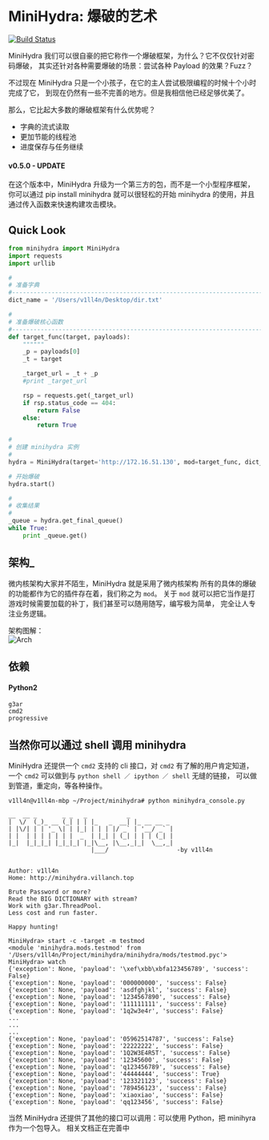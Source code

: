 # MiniHydra: 爆破的艺术
[![Build Status](https://travis-ci.org/VillanCh/minihydra.svg?branch=master)](https://travis-ci.org/VillanCh/minihydra)

MiniHydra 我们可以很自豪的把它称作一个爆破框架，为什么？它不仅仅针对密码爆破，
其实还针对各种需要爆破的场景：尝试各种 Payload 的效果？Fuzz？

不过现在 MiniHydra 只是一个小孩子，在它的主人尝试极限编程的时候十个小时完成了它，
到现在仍然有一些不完善的地方。但是我相信他已经足够优美了。

那么，它比起大多数的爆破框架有什么优势呢？

* 字典的流式读取
* 更加节能的线程池
* 进度保存与任务继续

#### v0.5.0 - UPDATE

在这个版本中，MiniHydra 升级为一个第三方的包，而不是一个小型程序框架，你可以通过 pip install minihydra 就可以很轻松的开始 minihydra 的使用，并且通过传入函数来快速构建攻击模块。

## Quick Look

```python
from minihydra import MiniHydra
import requests
import urllib

#
# 准备字典
#----------------------------------------------------------------------
dict_name = '/Users/v1ll4n/Desktop/dir.txt'

#
# 准备爆破核心函数
#----------------------------------------------------------------------
def target_func(target, payloads):
    """"""
    _p = payloads[0]
    _t = target

    _target_url = _t + _p
    #print _target_url

    rsp = requests.get(_target_url)
    if rsp.status_code == 404:
        return False
    else:
        return True

#
# 创建 minihydra 实例
#
hydra = MiniHydra(target='http://172.16.51.130', mod=target_func, dict_file=[dict_name,], thread_max=10)

# 开始爆破
hydra.start()

#
# 收集结果
#
_queue = hydra.get_final_queue()
while True:
    print _queue.get()
```

## 架构_

微内核架构大家并不陌生，MiniHydra 就是采用了微内核架构
所有的具体的爆破的功能都作为它的插件存在着，我们称之为 `mod`。
关于 `mod` 就可以把它当作是打游戏时候需要加载的补丁，我们甚至可以随用随写，编写极为简单，
完全让人专注业务逻辑。

架构图解：  
![Arch](http://omqhpiogv.bkt.clouddn.com/minihydra_arch.png)


## 依赖

#### Python2

```
g3ar
cmd2
progressive
```

## 当然你可以通过 shell 调用 minihydra

MiniHydra 还提供一个 `cmd2` 支持的 cli 接口，对 `cmd2` 有了解的用户肯定知道，
一个 `cmd2` 可以做到与 `python shell ／ ipython ／ shell` 无缝的链接，
可以做到管道，重定向，等各种操作。

```
v1ll4n@v1ll4n-mbp ~/Project/minihydra# python minihydra_console.py

__  __ _       _ _   _           _
|  \/  (_)_ __ (_| | | |_   _  __| |_ __ __ _
| |\/| | | '_ \| | |_| | | | |/ _` | '__/ _` |
| |  | | | | | | |  _  | |_| | (_| | | | (_| |
|_|  |_|_|_| |_|_|_| |_|\__, |\__,_|_|  \__,_|
                       |___/                   -by v1ll4n


Author: v1ll4n
Home: http://minihydra.villanch.top

Brute Password or more?
Read the BIG DICTIONARY with stream?
Work with g3ar.ThreadPool.
Less cost and run faster.

Happy hunting!

MiniHydra> start -c -target -m testmod
<module 'minihydra.mods.testmod' from '/Users/v1ll4n/Project/minihydra/minihydra/mods/testmod.pyc'>
MiniHydra> watch
{'exception': None, 'payload': '\xef\xbb\xbfa123456789', 'success': False}
{'exception': None, 'payload': '000000000', 'success': False}
{'exception': None, 'payload': 'asdfghjkl', 'success': False}
{'exception': None, 'payload': '1234567890', 'success': False}
{'exception': None, 'payload': '111111111', 'success': False}
{'exception': None, 'payload': '1q2w3e4r', 'success': False}
...
...
...
{'exception': None, 'payload': '05962514787', 'success': False}
{'exception': None, 'payload': '22222222', 'success': False}
{'exception': None, 'payload': '1Q2W3E4R5T', 'success': False}
{'exception': None, 'payload': '12345600', 'success': False}
{'exception': None, 'payload': 'q123456789', 'success': False}
{'exception': None, 'payload': '44444444', 'success': True}
{'exception': None, 'payload': '123321123', 'success': False}
{'exception': None, 'payload': '789456123', 'success': False}
{'exception': None, 'payload': 'xiaoxiao', 'success': False}
{'exception': None, 'payload': 'qq123456', 'success': False}

```

当然 MiniHydra 还提供了其他的接口可以调用：可以使用 Python，把 minihyra 作为一个包导入。
相关文档正在完善中
